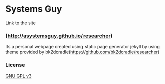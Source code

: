 # Systems Guy

Link to the site
### (http://asystemsguy.github.io/researcher)

Its a personal webpage created using static page generator jekyll by using theme provided by bk2dcradle(https://github.com/bk2dcradle/researcher)

### License

[GNU GPL v3](https://github.com/bk2dcradle/researcher/blob/gh-pages/LICENSE)
